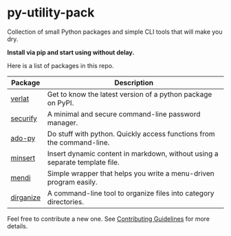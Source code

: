 # py-utility-pack

Collection of small Python packages and simple CLI tools that will make you dry.

**Install via pip and start using without delay.**

Here is a list of packages in this repo.

<!-- ➡️ packages ⬅️ -->
| Package | Description |
|--|--|
| [verlat](/verlat/README.md) | Get to know the latest version of a python package on PyPI. |
| [securify](/securify/README.md) | A minimal and secure command-line password manager. |
| [ado-py](/ado-py/README.md) | Do stuff with python. Quickly access functions from the command-line. |
| [minsert](/minsert/README.md) | Insert dynamic content in markdown, without using a separate template file. |
| [mendi](/mendi/README.md) | Simple wrapper that helps you write a menu-driven program easily. |
| [dirganize](/dirganize/README.md) | A command-line tool to organize files into category directories. |

<!-- 🛑 -->

Feel free to contribute a new one. See [Contributing Guidelines](/.github/CONTRIBUTING.md) for more details.
